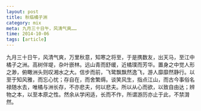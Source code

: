 ```yaml
---
layout: post
title: 秋临橘子洲
category: mix
meta: 九月三十日午，风清气爽……
time: 2014-10-06
tags: [article]
---
```


九月三十日午，风清气爽，万里秋意，知寒之将至，于是携数友，出天马，至江中橘子之洲。高树伴堤，杂叶嵌林。远山青而舒缓，近橘璞而芳华。置身之中觉人形之渺，俯瞰洲头则叹湘水之大。信步而前，飞鹭飘飘然逸飞，游人靡靡然静行。以至于知风雅，而忘心忧；存自在，而舍繁缛。谈笑风生，指点江山，而古今事俗名禄随水去，唯橘与洲长存，不亦悲夫，何以悲夫。所以从心而欲，以致自由达；辨物之本，以至本原之性。然余从学闲适，长而不作，所谓游历亦止于此，不禁潸然。

